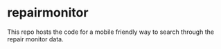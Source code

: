 # repairmonitor

This repo hosts the code for a mobile friendly way to search through 
the repair monitor data.

